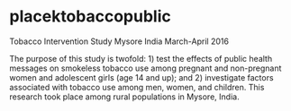 # placektobaccopublic

Tobacco Intervention Study Mysore India March-April 2016

The purpose of this study is twofold: 1) test the effects of public health messages on smokeless tobacco use among pregnant and non-pregnant women and adolescent girls (age 14 and up); and 2) investigate factors associated with tobacco use among men, women, and children. This research took place among rural populations in Mysore, India.
